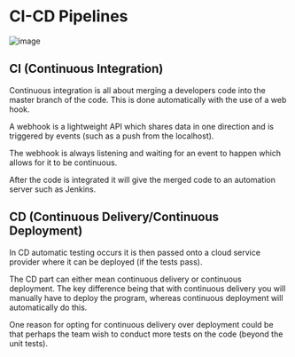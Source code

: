 # CI-CD Pipelines

![image](https://user-images.githubusercontent.com/110126036/187884312-e9ba242b-721e-4b16-8c06-5493d3c8b0ba.png)

## CI (Continuous Integration)

Continuous integration is all about merging a developers code into the master branch of the code. This is done automatically with the use of a web hook.

A webhook is a lightweight API which shares data in one direction and is triggered by events (such as a push from the localhost).

The webhook is always listening and waiting for an event to happen which allows for it to be continuous.

After the code is integrated it will give the merged code to an automation server such as Jenkins.

## CD (Continuous Delivery/Continuous Deployment)

In CD automatic testing occurs it is then passed onto a cloud service provider where it can be deployed (if the tests pass).

The CD part can either mean continuous delivery or continuous deployment. The key difference being that with continuous delivery you will manually have to deploy the program, whereas continuous deployment will automatically do this.

One reason for opting for continuous delivery over deployment could be that perhaps the team wish to conduct more tests on the code (beyond the unit tests).

